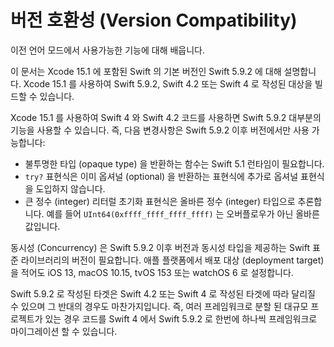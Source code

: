 # 버전 호환성 \(Version Compatibility\)

이전 언어 모드에서 사용가능한 기능에 대해 배웁니다.

이 문서는 Xcode 15.1 에 포함된 Swift 의 기본 버전인 Swift 5.9.2 에 대해 설명합니다. Xcode 15.1 를 사용하여 Swift 5.9.2, Swift 4.2 또는 Swift 4 로 작성된 대상을 빌드할 수 있습니다.

Xcode 15.1 를 사용하여 Swift 4 와 Swift 4.2 코드를 사용하면 Swift 5.9.2 대부분의 기능을 사용할 수 있습니다. 즉, 다음 변경사항은 Swift 5.9.2 이후 버전에서만 사용 가능합니다:

* 불투명한 타입 (opaque type) 을 반환하는 함수는 Swift 5.1 런타임이 필요합니다.
* `try?` 표현식은 이미 옵셔널 (optional) 을 반환하는 표현식에 추가로 옵셔널 표현식을 도입하지 않습니다.
* 큰 정수 (integer) 리터럴 초기화 표현식은 올바른 정수 (integer) 타입으로 추론합니다. 예를 들어 `UInt64(0xffff_ffff_ffff_ffff)` 는 오버플로우가 아닌 올바른 값입니다.

동시성 (Concurrency) 은 Swift 5.9.2 이후 버전과 동시성 타입을 제공하는 Swift 표준 라이브러리의 버전이 필요합니다. 애플 플랫폼에서 배포 대상 (deployment target) 을 적어도 iOS 13, macOS 10.15, tvOS 153 또는 watchOS 6 로 설정합니다.

Swift 5.9.2 로 작성된 타겟은 Swift 4.2 또는 Swift 4 로 작성된 타겟에 따라 달리질 수 있으며 그 반대의 경우도 마찬가지입니다. 즉, 여러 프레임워크로 분할 된 대규모 프로젝트가 있는 경우 코드를 Swift 4 에서 Swift 5.9.2 로 한번에 하나씩 프레임워크로 마이그레이션 할 수 있습니다.

